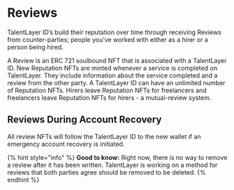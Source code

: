 # Reviews

TalentLayer ID’s build their reputation over time through receiving Reviews from counter-parties; people you’ve worked with either as a hirer or a person being hired.

A Review is an ERC 721 soulbound NFT that is associated with a TalentLayer ID. New Reputation NFTs are minted whenever a service is completed on TalentLayer. They include information about the service completed and a review from the other party. A TalentLayer ID can have an unlimited number of Reputation NFTs. Hirers leave Reputation NFTs for freelancers and freelancers leave Reputation NFTs for hirers - a mutual-review system.

## **Reviews During Account Recovery**

All review NFTs will follow the TalentLayer ID to the new wallet if an emergency account recovery is initiated.

{% hint style="info" %}
**Good to know:** Right now, there is no way to remove a review after it has been written. TalentLayer is working on a method for reviews that both parties agree should be removed to be deleted.
{% endhint %}
